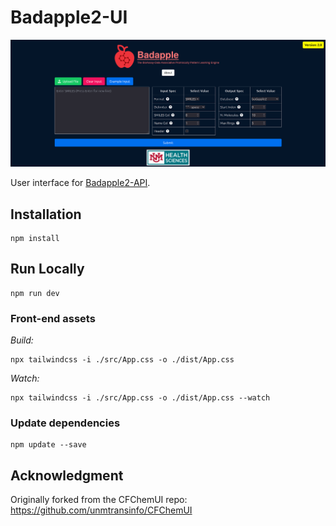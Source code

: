 # Badapple2-UI

![alt text](docs/ui_screenshot.png)

User interface for [Badapple2-API](https://github.com/unmtransinfo/Badapple2-API).

## Installation

```shell
npm install
```

## Run Locally

```shell
npm run dev
```

### Front-end assets

_Build:_

```shell
npx tailwindcss -i ./src/App.css -o ./dist/App.css
```

_Watch:_

```shell
npx tailwindcss -i ./src/App.css -o ./dist/App.css --watch
```

### Update dependencies

```shell
npm update --save
```

## Acknowledgment

Originally forked from the CFChemUI repo:
https://github.com/unmtransinfo/CFChemUI
